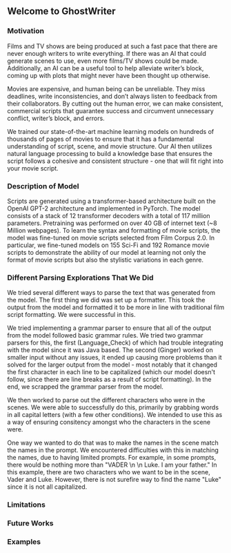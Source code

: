 ## Welcome to GhostWriter

### Motivation

Films and TV shows are being produced at such a fast pace that there are never enough writers to write everything. If there was an AI that could generate scenes to use, even more films/TV shows could be made. Additionally, an AI can be a useful tool to help alleviate writer’s block, coming up with plots that might never have been thought up otherwise.

Movies are expensive, and human being can be unreliable. They miss deadlines, write inconsistencies, and don’t always listen to feedback from their collaborators. By cutting out the human error, we can make consistent, commercial scripts that guarantee success and circumvent unnecessary conflict, writer’s block, and errors.

We trained our state-of-the-art machine learning models on hundreds of thousands of pages of movies to ensure that it has a fundamental understanding of script, scene, and movie structure. Our AI then utilizes natural language processing to build a knowledge base that ensures the script follows a cohesive and consistent structure - one that will fit right into your movie script.

### Description of Model

Scripts are generated using a transformer-based architecture built on the OpenAI GPT-2 architecture and  implemented in PyTorch.  The model consists of a stack of 12 transformer decoders with a total of 117 million parameters. Pretraining was performed on over 40 GB of internet text (~8 Million webpages). To learn the syntax and formatting of movie scripts,  the model was fine-tuned on movie scripts selected from Film Corpus 2.0. In particular, we fine-tuned models on 155 Sci-Fi and 192 Romance movie scripts to demonstrate the ability of our model at learning not only the format of movie scripts but also the stylistic variations in each genre. 


### Different Parsing Explorations That We Did

We tried several different ways to parse the text that was generated from the model. The first thing we did was set up a formatter. This took the output from the model and formatted it to be more in line with traditional film script formatting. We were successful in this.

We tried implementing a grammar parser to ensure that all of the output from the model followed basic grammar rules. We tried two grammar parsers for this, the first (Language_Check) of which had trouble integrating with the model since it was Java based. The second (Ginger) worked on smaller input without any issues, it ended up causing more problems than it solved for the larger output from the model - most notably that it changed the first character in each line to be capitalized (which our model doesn't follow, since there are line breaks as a result of script formatting). In the end, we scrapped the grammar parser from the model.

We then worked to parse out the different characters who were in the scenes. We were able to successfully do this, primarily by grabbing words in all capital letters (with a few other conditions). We intended to use this as a way of ensuring consitency amongst who the characters in the scene were. 

One way we wanted to do that was to make the names in the scene match the names in the prompt. We encountered difficulties with this in matching the names, due to having limited prompts. For example, in some prompts, there would be nothing more than "VADER \n \n Luke. I am your father." In this example, there are two characters who we want to be in the scene, Vader and Luke. However, there is not surefire way to find the name "Luke" since it is not all capitalized.

### Limitations

### Future Works

### Examples


